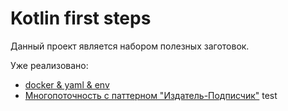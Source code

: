 # Kotlin first steps
Данный проект является набором полезных заготовок. 

Уже реализовано:
* [docker & yaml & env](01-docker)
* [Многопоточность с паттерном "Издатель-Подписчик"](02-threading)
test